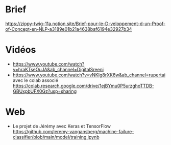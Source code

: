 # Brief
https://zippy-twig-11a.notion.site/Brief-pour-le-D-veloppement-d-un-Proof-of-Concept-en-NLP-a3189e01b21a4638baf6194e32927b34

# Vidéos
* https://www.youtube.com/watch?v=hraKTseOuJA&ab_channel=DigitalSreeni
* https://www.youtube.com/watch?v=vNKIg8rXK6w&ab_channel=rupertai avec le colab associé https://colab.research.google.com/drive/1ejBYmu0P5urzghoTTDB-GBUxpbUFX0Gz?usp=sharing

# Web
* Le projet de Jérémy avec Keras et TensorFlow https://github.com/jeremy-vangansberg/machine-failure-classifier/blob/main/model/training.ipynb